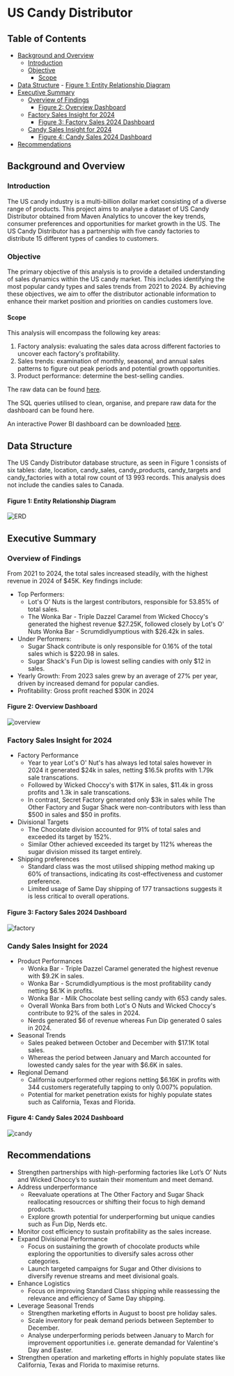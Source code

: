 # US Candy Distributor 

## Table of Contents

- [Background and Overview](#background-and-overview)
    - [Introduction](#introduction)
    - [Objective](#objective)
      - [Scope](#scope)
- [Data Structure](#data-structure)
        - [Figure 1: Entity Relationship Diagram](#figure-1:-entity-relationship-diagram)
- [Executive Summary](#executive-summary)
    - [Overview of Findings](#overview-of-findings)
        - [Figure 2: Overview Dashboard](#figure-2:-overview-dashboard)
    - [Factory Sales Insight for 2024](#factory-sales-insight-for-2024)
        - [Figure 3: Factory Sales 2024 Dashboard ](#figure-3:-factory-sales-2024-dashboard)
    - [Candy Sales Insight for 2024](#candy-sales-insight-for-2024)
        - [Figure 4: Candy Sales 2024 Dashboard](#figure-4:-candy-sales-2024-dashboard)
- [Recommendations](#recommendations)

## Background and Overview
### Introduction
The US candy industry is a multi-billion dollar market consisting of a diverse range of products. This project aims to analyse a dataset of US Candy Distributor obtained from Maven Analytics to uncover the key trends, consumer preferences and opportunities for market growth in the US. The US Candy Distributor has a partnership with five candy factories to distribute 15 different types of candies to customers.

### Objective
The primary objective of this analysis is to provide a detailed understanding of sales dynamics within the US candy market. This includes identifying the most popular candy types and sales trends from 2021 to 2024. By achieving these objectives, we aim to offer the distributor actionable information to enhance their market position and priorities on candies customers love. 

#### Scope
This analysis will encompass the following key areas:
1.	Factory analysis: evaluating the sales data across different factories to uncover each factory's profitability.
2.	Sales trends: examination of monthly, seasonal, and annual sales patterns to figure out peak periods and potential growth opportunities.
3.	Product performance: determine the best-selling candies.

The raw data can be found [here](https://mavenanalytics.io/data-playground?dataStructure=Multiple%20tables&order=date_added%2Cdesc&search=US%20Candy%20Distributor).

The SQL queries utilised to clean, organise, and prepare raw data for the dashboard can be found here.

An interactive Power BI dashboard can be downloaded [here](https://github.com/RobelGiday/candy_sales/blob/main/Candy_Sales.pbix).

## Data Structure
The US Candy Distributor database structure, as seen in Figure 1 consists of six tables: date, location, candy_sales, candy_products, candy_targets and candy_factories with a total row count of 13 993 records. This analysis does not include the candies sales to Canada.

#### Figure 1: Entity Relationship Diagram
![ERD](candy_sales_ERD.png)

## Executive Summary
### Overview of Findings
From 2021 to 2024, the total sales increased steadily, with the highest revenue in 2024 of $45K. Key findings include:
* Top Performers:
    * Lot's O' Nuts is the largest contributors, responsible for 53.85% of total sales.
    * The Wonka Bar - Triple Dazzel Caramel from Wicked Choccy's generated the highest revenue $27.25K, followed closely by Lot's O' Nuts Wonka Bar - Scrumdidlyumptious with $26.42k in sales.
* Under Performers:
    * Sugar Shack contribute is only responsible for 0.16% of the total sales which is $220.98 in sales.
    * Sugar Shack's Fun Dip is lowest selling candies with only $12 in sales.
* Yearly Growth: From 2023 sales grew by an average of 27% per year, driven by increased demand for popular candies.
* Profitability: Gross profit reached $30K in 2024

#### Figure 2: Overview Dashboard
![overview](overview.png)

### Factory Sales Insight for 2024
* Factory Performance
    * Year to year Lot's O' Nut's has always led total sales however in 2024 it generated $24k in sales, netting $16.5k profits with 1.79k sale transcations.
    *  Followed by Wicked Choccy's with $17K in sales, $11.4k in gross profits and 1.3k in sale transcations.
    *  In contrast, Secret Factory generated only $3k in sales while The Other Factory and Sugar Shack were non-contributors with less than $500 in sales and $50 in profits.
* Divisional Targets
     * The Chocolate division accounted for 91% of total sales and exceeded its target by 152%.
     * Similar Other achieved exceeded its target by 112% whereas the sugar division missed its target entirely.
* Shipping preferences
    * Standard class was the most utilised shipping method making up 60% of transactions, indicating its cost-effectiveness and customer preference.
    * Limited usage of Same Day shipping of 177 transactions suggests it is less critical to overall operations.

#### Figure 3: Factory Sales 2024 Dashboard 
![factory](factory.png)
 
### Candy Sales Insight for 2024
* Product Performances 
    *  Wonka Bar - Triple Dazzel Caramel generated the highest revenue with $9.2K in sales.
    *  Wonka Bar - Scrumdidlyumptious is the most profitability candy netting $6.1K in profits. 
    *  Wonka Bar - Milk Chocolate best selling candy with 653 candy sales.
    *  Overall Wonka Bars from both Lot's O Nuts and Wicked Choccy's contribute to 92% of the sales in 2024.
    *  Nerds generated $6 of revenue whereas Fun Dip generated 0 sales in 2024. 
* Seasonal Trends
    * Sales peaked between October and December with $17.1K total sales.
    * Whereas the period between January and March accounted for lowested candy sales for the year with $6.6K in sales.    
* Regional Demand
    * California outperformed other regions netting $6.16K in profits with 344 customers regeratefully tapping to only 0.007% population.
    * Potential for market penetration exists for highly populate states such as California, Texas and Florida.
 
#### Figure 4: Candy Sales 2024 Dashboard
![candy](candy.png)

## Recommendations
*	Strengthen partnerships with high-performing factories like Lot’s O’ Nuts and Wicked Choccy’s to sustain their momentum and meet demand.
*	Address underperformance
    * Reevaluate operations at The Other Factory and Sugar Shack reallocating resoucrces or shifting their focus to high demand products.
    * Explore growth potential for underperforming but unique candies such as Fun Dip, Nerds etc.
*	Monitor cost efficiency to sustain profitability as the sales increase.
*	Expand Divisional Performance 
    *	Focus on sustaining the growth of chocolate products while exploring the opportunities to diversify sales across other categories.
    *	Launch targeted campaigns for Sugar and Other divisions to diversify revenue streams and meet divisional goals.
* Enhance Logistics
    *	Focus on improving Standard Class shipping while reassessing the relevance and efficiency of Same Day shipping.
* Leverage Seasonal Trends
    * Strengthen marketing efforts in August to boost pre holiday sales.
    * Scale inventory for peak demand periods between September to December.
    * Analyse underperforming periods between January to March for improvement opportunities i.e. generate demandad for Valentine's Day and Easter.
*	Strengthen operation and marketing efforts in highly populate states like California, Texas and Florida to maximise returns.


